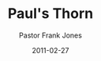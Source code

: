 ---
lunr: "true"
title: "Paul's Thorn"
author: "Pastor Frank Jones"
postDate: "02-27-2011"
date: 2011-02-27
category: "sermons"
slug: "2011/02/PaulsThorn"
icon: microphone
audioLink: "PaulsThorn"
tags: [pauls thorn, healing]
mp3: "PaulsThorn/02272011.mp3"
ogg: "PaulsThorn/02272011.ogg"
linkurl: "https://archive.org/download/PaulsThorn/PaulsThorn_files.xml"
ipath: "https://archive.org/download/PaulsThorn/02272011.mp3"
layout: sermon.html
---